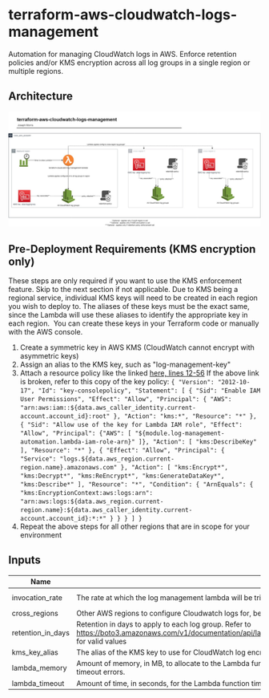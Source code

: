 # terraform-aws-cloudwatch-logs-management
Automation for managing CloudWatch logs in AWS. Enforce retention policies and/or KMS encryption across all log groups in a single region or multiple regions.

## Architecture
![architecture-diagram](docs/terraform-cloudwatch-management.jpg)

## Pre-Deployment Requirements (KMS encryption only)
These steps are only required if you want to use the KMS enforcement feature. Skip to the next section if not applicable. Due to KMS being a regional service, individual KMS keys will need to be created in each region you wish to deploy to. The aliases of these keys must be the exact same, since the Lambda will use these aliases to identify the appropriate key in each region. 
You can create these keys in your Terraform code or manually with the AWS console.
1. Create a symmetric key in AWS KMS (CloudWatch cannot encrypt with asymmetric keys)
2. Assign an alias to the KMS key, such as "log-management-key"
3. Attach a resource policy like the linked [here, lines 12-56](https://github.com/Han-Lon/terraform-aws-cloudwatch-logs-management/blob/main/examples/single-region-kms-and-retention/main.tf#L12-L56)
      If the above link is broken, refer to this copy of the key policy:
      `{
    "Version": "2012-10-17",
    "Id": "key-consolepolicy",
    "Statement": [
        {
            "Sid": "Enable IAM User Permissions",
            "Effect": "Allow",
            "Principal": {
                "AWS": "arn:aws:iam::${data.aws_caller_identity.current-account.account_id}:root"
            },
            "Action": "kms:*",
            "Resource": "*"
        },
        {
          "Sid": "Allow use of the key for Lambda IAM role",
          "Effect": "Allow",
          "Principal": {"AWS": [
            "${module.log-management-automation.lambda-iam-role-arn}"
          ]},
          "Action": [
            "kms:DescribeKey"
          ],
            "Resource": "*"
        },
        {
            "Effect": "Allow",
            "Principal": {
                "Service": "logs.${data.aws_region.current-region.name}.amazonaws.com"
            },
            "Action": [
                "kms:Encrypt*",
                "kms:Decrypt*",
                "kms:ReEncrypt*",
                "kms:GenerateDataKey*",
                "kms:Describe*"
            ],
            "Resource": "*",
            "Condition": {
                "ArnEquals": {
                    "kms:EncryptionContext:aws:logs:arn": "arn:aws:logs:${data.aws_region.current-region.name}:${data.aws_caller_identity.current-account.account_id}:*:*"
                }
            }
        }
    ]
}`
4. Repeat the above steps for all other regions that are in scope for your environment

## Inputs

| Name | Description | Type | Default | Required |
|------|-------------|------|---------|:--------:|
| invocation_rate | The rate at which the log management lambda will be triggered. Must be a string with rate() or cron() format | string | \"rate(1 day)\" | No |
| cross_regions | Other AWS regions to configure Cloudwatch logs for, besides the region deployed into. Set to \"None\" for no multi-region functionality | string | \"None\" | No |
| retention_in_days | Retention in days to apply to each log group. Refer to https://boto3.amazonaws.com/v1/documentation/api/latest/reference/services/logs.html#CloudWatchLogs.Client.put_retention_policy for valid values | string | \"7\" | No |
| kms_key_alias | The alias of the KMS key to use for CloudWatch log encryption. Must be already created in all desired regions. | string | \"None\" | No |
| lambda_memory | Amount of memory, in MB, to allocate to the Lambda function that will enforce the CloudWatch Log configuration. Increase if receiving timeout errors. | number | 128 | No |
| lambda_timeout | Amount of time, in seconds, for the Lambda function timeout. Increase if receiving timeout errors. | number | 30 | No |